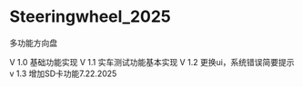 # Steeringwheel_2025
多功能方向盘

V 1.0 基础功能实现
V 1.1 实车测试功能基本实现
V 1.2 更换ui，系统错误简要提示
v 1.3 增加SD卡功能7.22.2025

